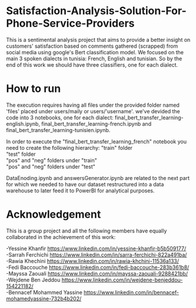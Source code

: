 # Satisfaction-Analysis-Solution-For-Phone-Service-Providers
This is a sentimental analysis project that aims to provide a better insight on customers' satisfaction based on comments gathered (scrapped) from social media using google's Bert classification model. We focused on the main 3 spoken dialects in tunisia: French, English and tunisian. So by the end of this work we should have three classifiers, one for each dialect.

# How to run

The execution requires having all files under the provided folder named 'files' placed under users/maily or users/'username'.
we've devided the code into 3 notebooks, one for each dialect: final_bert_transfer_learning-english.ipynb, final_bert_transfer_learning-french.ipynb and final_bert_transfer_learning-tunisien.ipynb.

In order to execute the "final_bert_transfer_learning_french" notebook you need to create the following hierarchy:
"train" folder <br>
"test" folder <br>
"pos" and "neg" folders under "train" <br>
"pos" and "neg" folders under "test" <br>

DataEnoding.ipynb and answersGenerator.ipynb are related to the next part for which we needed to have our dataset restructured into a data warehouse to later feed it to PowerBI for analytical purposes.

# Acknowledgement

This is a group project and all the following members have equally collaborated in the achievement of this work:  

-Yessine Khanfir https://www.linkedin.com/in/yessine-khanfir-b5b509177/  
-Sarrah Ferchichi https://www.linkedin.com/in/sarra-ferchichi-822a491ba/  
-Rawia Khechini https://www.linkedin.com/in/rawia-khchini-11536a133/  
-Fedi Baccouche https://www.linkedin.com/in/fedi-baccouche-283b361b8/   
-Mayssa Zaouali https://www.linkedin.com/in/mayssa-zaouali-9288421bb/  
-Wejdene Ben Jeddou https://www.linkedin.com/in/wejdene-benjeddou-154221182/  
-Bennacef Mohammed Yassine https://www.linkedin.com/in/bennacef-mohamedyassine-732b4b202/  
